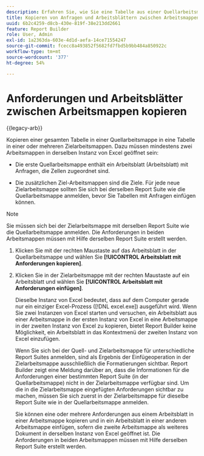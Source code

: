 ```yaml
---
description: Erfahren Sie, wie Sie eine Tabelle aus einer Quellarbeitsmappe in eine oder mehrere Zielarbeitsmappen kopieren.
title: Kopieren von Anfragen und Arbeitsblättern zwischen Arbeitsmappen
uuid: 6b2c4259-d8cb-430e-819f-38e213dd2661
feature: Report Builder
role: User, Admin
exl-id: 1a2363da-603e-4d1d-aefa-14ce71554247
source-git-commit: fcecc8a493852f5682fd7fbd5b9bb484a850922c
workflow-type: tm+mt
source-wordcount: '377'
ht-degree: 54%

---
```


# Anforderungen und Arbeitsblätter zwischen Arbeitsmappen kopieren

{{legacy-arb}}

Kopieren einer gesamten Tabelle in einer Quellarbeitsmappe in eine Tabelle in einer oder mehreren Zielarbeitsmappen. Dazu müssen mindestens zwei Arbeitsmappen in derselben Instanz von Excel geöffnet sein:

* Die erste Quellarbeitsmappe enthält ein Arbeitsblatt (Arbeitsblatt) mit Anfragen, die Zellen zugeordnet sind.

* Die zusätzlichen Ziel-Arbeitsmappen sind die Ziele. Für jede neue Zielarbeitsmappe sollten Sie sich bei derselben Report Suite wie die Quellarbeitsmappe anmelden, bevor Sie Tabellen mit Anfragen einfügen können.

>[!NOTE]
>
>Sie müssen sich bei der Zielarbeitsmappe mit derselben Report Suite wie die Quellarbeitsmappe anmelden. Die Anforderungen in beiden Arbeitsmappen müssen mit Hilfe derselben Report Suite erstellt werden.

1. Klicken Sie mit der rechten Maustaste auf das Arbeitsblatt in der Quellarbeitsmappe und wählen Sie **[!UICONTROL Arbeitsblatt mit Anforderungen kopieren]**.
1. Klicken Sie in der Zielarbeitsmappe mit der rechten Maustaste auf ein Arbeitsblatt und wählen Sie **[!UICONTROL Arbeitsblatt mit Anforderungen einfügen]**.

   Dieselbe Instanz von Excel bedeutet, dass auf dem Computer gerade nur ein einziger Excel-Prozess ([!DNL excel.exe]) ausgeführt wird. Wenn Sie zwei Instanzen von Excel starten und versuchen, ein Arbeitsblatt aus einer Arbeitsmappe in der ersten Instanz von Excel in eine Arbeitsmappe in der zweiten Instanz von Excel zu kopieren, bietet Report Builder keine Möglichkeit, ein Arbeitsblatt in das Kontextmenü der zweiten Instanz von Excel einzufügen.

   Wenn Sie sich bei der Quell- und Zielarbeitsmappe für unterschiedliche Report Suites anmelden, sind als Ergebnis der Einfügeoperation in der Zielarbeitsmappe ausschließlich die Formatierungen sichtbar. Report Builder zeigt eine Meldung darüber an, dass die Informationen für die Anforderungen einer bestimmten Report Suite (in der Quellarbeitsmappe) nicht in der Zielarbeitsmappe verfügbar sind. Um die in die Zielarbeitsmappe eingefügten Anforderungen sichtbar zu machen, müssen Sie sich zuerst in der Zielarbeitsmappe für dieselbe Report Suite wie in der Quellarbeitsmappe anmelden.

   Sie können eine oder mehrere Anforderungen aus einem Arbeitsblatt in einer Arbeitsmappe kopieren und in ein Arbeitsblatt in einer anderen Arbeitsmappe einfügen, sofern die zweite Arbeitsmappe als weiteres Dokument in derselben Instanz von Excel geöffnet ist. Die Anforderungen in beiden Arbeitsmappen müssen mit Hilfe derselben Report Suite erstellt werden.
